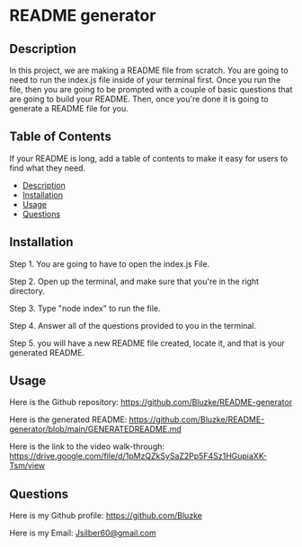 # README generator

## Description

In this project, we are making a README file from scratch. You are going to need to run the index.js file inside of your terminal first. Once you run the file, then you are going to be prompted with a couple of basic questions that are going to build your README. Then, once you're done it is going to generate a README file for you.

## Table of Contents 

If your README is long, add a table of contents to make it easy for users to find what they need.

- [Description](#description)
- [Installation](#installation)
- [Usage](#usage)
- [Questions](#questions)

## Installation

Step 1. You are going to have to open the index.js File.

Step 2. Open up the terminal, and make sure that you're in the right directory.

Step 3. Type "node index" to run the file.

Step 4. Answer all of the questions provided to you in the terminal.

Step 5. you will have a new README file created, locate it, and that is your generated README.

## Usage

Here is the Github repository: https://github.com/Bluzke/README-generator

Here is the generated README: https://github.com/Bluzke/README-generator/blob/main/GENERATEDREADME.md

Here is the link to the video walk-through: https://drive.google.com/file/d/1pMzQZkSySaZ2Pp5F4Sz1HGupiaXK-Tsm/view



## Questions

Here is my Github profile: https://github.com/Bluzke

Here is my Email: Jsilber60@gmail.com
